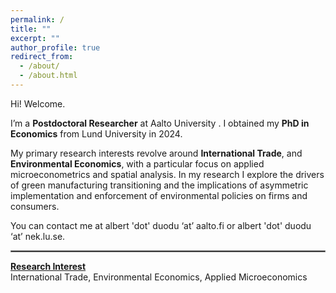 ```yaml
---
permalink: /
title: ""
excerpt: ""
author_profile: true
redirect_from: 
  - /about/
  - /about.html
---
```


Hi! Welcome. 

I’m a **Postdoctoral Researcher**  at <a href="https://www.aalto.fi/en/department-of-economics/albert-duodu" style="text-decoration: none" target="_blank"> Aalto University </a>. I obtained my **PhD in Economics** from <a href="https://portal.research.lu.se/en/persons/albert-duodu" style="text-decoration: none" target="_blank"> Lund University  </a> in 2024. 





My primary research interests revolve around  **International Trade**, and **Environmental Economics**, with a particular focus on applied microeconometrics and spatial analysis.  In my research I explore the drivers of green manufacturing transitioning and the implications of asymmetric implementation and enforcement of environmental policies on firms and consumers.


You can contact me at albert 'dot' duodu ‘at’ aalto.fi or albert 'dot' duodu ‘at’ nek.lu.se.
<hr style="border:1px solid gray">


[**Research Interest**]()   
International Trade, Environmental Economics, Applied Microeconomics